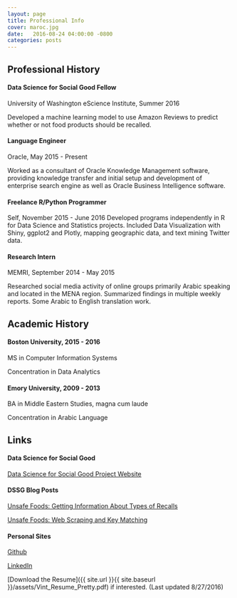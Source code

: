 ```yaml
---
layout: page
title: Professional Info
cover: maroc.jpg
date:   2016-08-24 04:00:00 -0800
categories: posts
---
```


## Professional History

#### Data Science for Social Good Fellow 

University of Washington eScience Institute, Summer 2016
 
Developed a machine learning model to use Amazon Reviews to predict whether or not food products should be recalled. 

#### Language Engineer 

Oracle, May 2015 - Present 

Worked as a consultant of Oracle Knowledge Management software, providing knowledge transfer and initial setup and development of enterprise search engine as well as Oracle Business Intelligence software. 

#### Freelance R/Python Programmer 

Self, November 2015 - June 2016 Developed programs independently in R for Data Science and Statistics projects. Included Data Visualization with Shiny, ggplot2 and Plotly, mapping geographic data, and text mining Twitter data. 

#### Research Intern 

MEMRI, September 2014 - May 2015 

Researched social media activity of online groups primarily Arabic speaking and located in the MENA region. Summarized findings in multiple weekly reports. Some Arabic to English translation work. 

## Academic History

#### Boston University, 2015 - 2016 

MS in Computer Information Systems

Concentration in Data Analytics 

#### Emory University, 2009 - 2013 

BA in Middle Eastern Studies, magna cum laude 

Concentration in Arabic Language

## Links

#### Data Science for Social Good

[Data Science for Social Good Project Website](https://uwescience.github.io/DSSG2016-UnsafeFoods)

#### DSSG Blog Posts
[Unsafe Foods: Getting Information About Types of Recalls](https://uwescience.github.io/DSSG2016//2016/08/05/Unsafe-Foods-Week-8.html)

[Unsafe Foods: Web Scraping and Key Matching](https://uwescience.github.io/DSSG2016//2016/06/29/Unsafe-Foods-Week-2.html)

#### Personal Sites
[Github](https://github.com/cvint13)

[LinkedIn](https://www.linkedin.com/in/cynthia-vint968a1a63)


[Download the Resume]({{ site.url }}{{ site.baseurl }}/assets/Vint_Resume_Pretty.pdf) if interested. (Last updated 8/27/2016)
